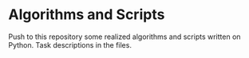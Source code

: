 # Algorithms and Scripts
Push to this repository some realized algorithms and scripts written on Python. 
Task descriptions in the files.
